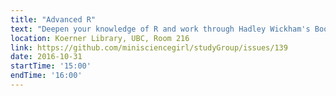```yaml
---
title: "Advanced R"
text: "Deepen your knowledge of R and work through Hadley Wickham's Book: Style & Functions"
location: Koerner Library, UBC, Room 216
link: https://github.com/minisciencegirl/studyGroup/issues/139
date: 2016-10-31
startTime: '15:00'
endTime: '16:00'
---
```

